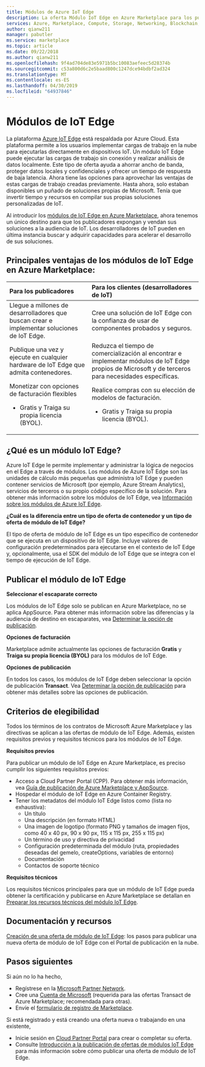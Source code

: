 ```yaml
---
title: Módulos de Azure IoT Edge
description: La oferta Módulo IoT Edge en Azure Marketplace para los publicadores de aplicaciones y servicios.
services: Azure, Marketplace, Compute, Storage, Networking, Blockchain, IoT Edge module offer
author: qianw211
manager: pabutler
ms.service: marketplace
ms.topic: article
ms.date: 09/22/2018
ms.author: qianw211
ms.openlocfilehash: 9f4ad704de83e5971b5bc10083aefeec5d28374b
ms.sourcegitcommit: c53a800d6c2e5baad800c1247dce94bdbf2ad324
ms.translationtype: MT
ms.contentlocale: es-ES
ms.lasthandoff: 04/30/2019
ms.locfileid: "64937846"
---
```

# <a name="iot-edge-modules"></a>Módulos de IoT Edge

La plataforma [Azure IoT Edge](https://azure.microsoft.com/services/iot-edge/) está respaldada por Azure Cloud.  Esta plataforma permite a los usuarios implementar cargas de trabajo en la nube para ejecutarlas directamente en dispositivos IoT.  Un módulo IoT Edge puede ejecutar las cargas de trabajo sin conexión y realizar análisis de datos localmente. Este tipo de oferta ayuda a ahorrar ancho de banda, proteger datos locales y confidenciales y ofrecer un tiempo de respuesta de baja latencia.  Ahora tiene las opciones para aprovechar las ventajas de estas cargas de trabajo creadas previamente. Hasta ahora, solo estaban disponibles un puñado de soluciones propias de Microsoft.  Tenía que invertir tiempo y recursos en compilar sus propias soluciones personalizadas de IoT.

Al introducir los [módulos de IoT Edge en Azure Marketplace](https://azuremarketplace.microsoft.com/marketplace/apps/category/internet-of-things?page=1), ahora tenemos un único destino para que los publicadores expongan y vendan sus soluciones a la audiencia de IoT. Los desarrolladores de IoT pueden en última instancia buscar y adquirir capacidades para acelerar el desarrollo de sus soluciones.  

## <a name="key-benefits-of-iot-edge-modules-in-azure-marketplace"></a>Principales ventajas de los módulos de IoT Edge en Azure Marketplace:

| **Para los publicadores**    | **Para los clientes (desarrolladores de IoT)**  |
| :------------------- | :-------------------|
| Llegue a millones de desarrolladores que buscan crear e implementar soluciones de IoT Edge.  | Cree una solución de IoT Edge con la confianza de usar de componentes probados y seguros. |
| Publique una vez y ejecute en cualquier hardware de IoT Edge que admita contenedores. | Reduzca el tiempo de comercialización al encontrar e implementar módulos de IoT Edge propios de Microsoft y de terceros para necesidades específicas. |
| Monetizar con opciones de facturación flexibles <ul> <li> Gratis y Traiga su propia licencia (BYOL). </li> </ul> | Realice compras con su elección de modelos de facturación. <ul> <li> Gratis y Traiga su propia licencia (BYOL). </li> </ul> |

## <a name="what-is-an-iot-edge-module"></a>¿Qué es un módulo IoT Edge?

Azure IoT Edge le permite implementar y administrar la lógica de negocios en el Edge a través de módulos. Los módulos de Azure IoT Edge son las unidades de cálculo más pequeñas que administra IoT Edge y pueden contener servicios de Microsoft (por ejemplo, Azure Stream Analytics), servicios de terceros o su propio código específico de la solución. Para obtener más información sobre los módulos de IoT Edge, vea [Información sobre los módulos de Azure IoT Edge](https://docs.microsoft.com/azure/iot-edge/iot-edge-modules).

**¿Cuál es la diferencia entre un tipo de oferta de contenedor y un tipo de oferta de módulo de IoT Edge?**

El tipo de oferta de módulo de IoT Edge es un tipo específico de contenedor que se ejecuta en un dispositivo de IoT Edge. Incluye valores de configuración predeterminados para ejecutarse en el contexto de IoT Edge y, opcionalmente, usa el SDK del módulo de IoT Edge que se integra con el tiempo de ejecución de IoT Edge.

## <a name="publishing-your-iot-edge-module"></a>Publicar el módulo de IoT Edge

**Seleccionar el escaparate correcto**

Los módulos de IoT Edge solo se publican en Azure Marketplace, no se aplica AppSource.  Para obtener más información sobre las diferencias y la audiencia de destino en escaparates, vea [Determinar la opción de publicación](https://docs.microsoft.com/azure/marketplace/determine-your-listing-type).
 
**Opciones de facturación**

Marketplace admite actualmente las opciones de facturación **Gratis** y **Traiga su propia licencia (BYOL)** para los módulos de IoT Edge.
 
**Opciones de publicación**

En todos los casos, los módulos de IoT Edge deben seleccionar la opción de publicación **Transact**.  Vea [Determinar la opción de publicación](https://docs.microsoft.com/azure/marketplace/determine-your-listing-type) para obtener más detalles sobre las opciones de publicación.  

## <a name="eligibility-criteria"></a>Criterios de elegibilidad

Todos los términos de los contratos de Microsoft Azure Marketplace y las directivas se aplican a las ofertas de módulo de IoT Edge.  Además, existen requisitos previos y requisitos técnicos para los módulos de IoT Edge.  

**Requisitos previos**

Para publicar un módulo de IoT Edge en Azure Marketplace, es preciso cumplir los siguientes requisitos previos:

- Acceso a Cloud Partner Portal (CPP). Para obtener más información, vea [Guía de publicación de Azure Marketplace y AppSource](https://docs.microsoft.com/azure/marketplace/marketplace-publishers-guide).
- Hospedar el módulo de IoT Edge en Azure Container Registry. 
- Tener los metadatos del módulo IoT Edge listos como (lista no exhaustiva): 
    - Un título
    - Una descripción (en formato HTML)
    - Una imagen de logotipo (formato PNG y tamaños de imagen fijos, como 40 x 40 px, 90 x 90 px, 115 x 115 px, 255 x 115 px)
    - Un término de uso y directiva de privacidad
    - Configuración predeterminada del módulo (ruta, propiedades deseadas del gemelo, createOptions, variables de entorno)
    - Documentación
    - Contactos de soporte técnico

**Requisitos técnicos**

Los requisitos técnicos principales para que un módulo de IoT Edge pueda obtener la certificación y publicarse en Azure Marketplace se detallan en [Preparar los recursos técnicos del módulo IoT Edge](https://docs.microsoft.com/azure/marketplace/cloud-partner-portal/iot-edge-module/cpp-create-technical-assets).  

## <a name="documentation-and-resources"></a>Documentación y recursos

[Creación de una oferta de módulo de IoT Edge](https://docs.microsoft.com/azure/marketplace/cloud-partner-portal/iot-edge-module/cpp-create-offer): los pasos para publicar una nueva oferta de módulo de IoT Edge con el Portal de publicación en la nube.

## <a name="next-steps"></a>Pasos siguientes

Si aún no lo ha hecho,

- Regístrese en la [Microsoft Partner Network](https://partner.microsoft.com/membership).
- Cree una [Cuenta de Microsoft](https://account.microsoft.com/account/) (requerida para las ofertas Transact de Azure Marketplace; recomendada para otras).
- Envíe el [formulario de registro de Marketplace](https://azuremarketplace.microsoft.com/sell/signup).

Si está registrado y está creando una oferta nueva o trabajando en una existente,

- Inicie sesión en [Cloud Partner Portal](https://cloudpartner.azure.com/) para crear o completar su oferta.
- Consulte [Introducción a la publicación de ofertas de módulos IoT Edge](https://docs.microsoft.com/azure/marketplace/cloud-partner-portal/iot-edge-module/cpp-offer-process-parts) para más información sobre cómo publicar una oferta de módulo de IoT Edge.
